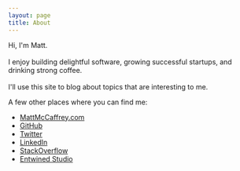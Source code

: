 ```yaml
---
layout: page
title: About
---
```


<p class="message">
   Hi, I'm Matt.
   <br><br>
   I enjoy building delightful software, growing successful startups, and drinking strong coffee.
   <br><br>
   I'll use this site to blog about topics that are interesting to me.
</p>

A few other places where you can find me:

* [MattMcCaffrey.com](http://www.mattmccaffrey.com/)
* [GitHub](https://github.com/mmccaff)
* [Twitter](http://www.twitter.com/mmccaff/)
* [LinkedIn](http://www.linkedin.com/pub/matt-mccaffrey/5/71a/278)
* [StackOverflow](http://stackoverflow.com/users/1347817/mmccaff)
* [Entwined Studio](http://www.entwinedstudio.com/)
